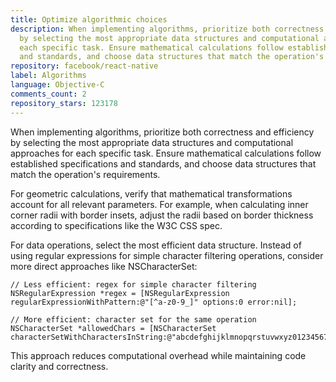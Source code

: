 ```yaml
---
title: Optimize algorithmic choices
description: When implementing algorithms, prioritize both correctness and efficiency
  by selecting the most appropriate data structures and computational approaches for
  each specific task. Ensure mathematical calculations follow established specifications
  and standards, and choose data structures that match the operation's requirements.
repository: facebook/react-native
label: Algorithms
language: Objective-C
comments_count: 2
repository_stars: 123178
---
```


When implementing algorithms, prioritize both correctness and efficiency by selecting the most appropriate data structures and computational approaches for each specific task. Ensure mathematical calculations follow established specifications and standards, and choose data structures that match the operation's requirements.

For geometric calculations, verify that mathematical transformations account for all relevant parameters. For example, when calculating inner corner radii with border insets, adjust the radii based on border thickness according to specifications like the W3C CSS spec.

For data operations, select the most efficient data structure. Instead of using regular expressions for simple character filtering operations, consider more direct approaches like NSCharacterSet:

```objc
// Less efficient: regex for simple character filtering
NSRegularExpression *regex = [NSRegularExpression regularExpressionWithPattern:@"[^a-z0-9_]" options:0 error:nil];

// More efficient: character set for the same operation
NSCharacterSet *allowedChars = [NSCharacterSet characterSetWithCharactersInString:@"abcdefghijklmnopqrstuvwxyz0123456789_"];
```

This approach reduces computational overhead while maintaining code clarity and correctness.